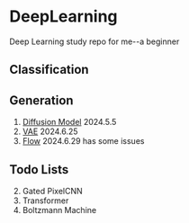 # DeepLearning
Deep Learning study repo for me--a beginner

## Classification


## Generation
1. [Diffusion Model](./DDPM/note.md) 2024.5.5
2. [VAE](./VAE/note.md) 2024.6.25
3. [Flow](./Flow/note.md) 2024.6.29 has some issues

## Todo Lists
2. Gated PixelCNN
3. Transformer
4. Boltzmann Machine